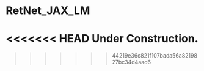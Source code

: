 # RetNet_JAX_LM
<<<<<<< HEAD
Under Construction.
=======
>>>>>>> 44219e36c821f107bada56a8219827bc34d4aad6
